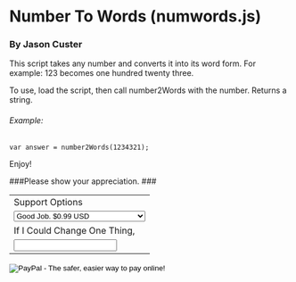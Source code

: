# Number To Words (numwords.js) #

### By Jason Custer

This script takes any number and converts it into its word form. For example: 123 becomes one hundred twenty three.

To use, load the script, then call number2Words with the number. Returns a string. 

###### Example:

	var answer = number2Words(1234321);

Enjoy!


###Please show your appreciation. ###
<form action="https://www.paypal.com/cgi-bin/webscr" method="post">
<input type="hidden" name="cmd" value="_s-xclick">
<input type="hidden" name="hosted_button_id" value="76BWMZ93KCRDA">
<table>
<tr><td><input type="hidden" name="on0" value="Support Options For number2Words">Support Options</td></tr><tr><td><select name="os0">
<option value="Good Job.">Good Job. $0.99 USD</option>
<option value="I really like this program.">I really like this program. $3.00 USD</option>
<option value="Wow, this is incredible!">Wow, this is incredible! $5.00 USD</option>
<option value="I'm speechless!">I'm speechless! $10.00 USD</option>
</select> </td></tr>
<tr><td><input type="hidden" name="on1" value="If I Could Change One Thing,">If I Could Change One Thing,</td></tr><tr><td><input type="text" name="os1" maxlength="200"></td></tr>
</table>
<input type="hidden" name="currency_code" value="USD">
<input type="image" src="https://www.paypalobjects.com/en_US/i/btn/btn_buynowCC_LG.gif" border="0" name="submit" alt="PayPal - The safer, easier way to pay online!">
<img alt="" border="0" src="https://www.paypalobjects.com/en_US/i/scr/pixel.gif" width="1" height="1">
</form>
